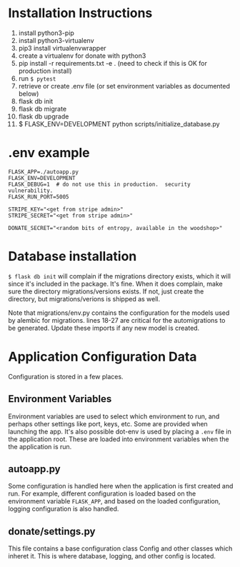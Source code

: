 # Installation Instructions

1. install python3-pip
2. install python3-virtualenv
3. pip3 install virtualenvwrapper
4. create a virtualenv for donate with python3
5. pip install -r requirements.txt -e . (need to check if this is OK for production install)
6. run `$ pytest`
7. retrieve or create .env file (or set environment variables as documented below)
8. flask db init
9. flask db migrate
10. flask db upgrade
11. $ FLASK_ENV=DEVELOPMENT python scripts/initialize_database.py

# .env example

```
FLASK_APP=./autoapp.py
FLASK_ENV=DEVELOPMENT
FLASK_DEBUG=1  # do not use this in production.  security vulnerability.
FLASK_RUN_PORT=5005

STRIPE_KEY="<get from stripe admin>"
STRIPE_SECRET="<get from stripe admin>"

DONATE_SECRET="<random bits of entropy, available in the woodshop>"
```

# Database installation
`$ flask db init` will complain if the migrations directory exists, which it will since it's included in the package.  It's fine.  When it does complain, make sure the directory migrations/versions exists.  If not, just create the directory, but migrations/verions is shipped as well.

Note that migrations/env.py contains the configuration for the models used by alembic for migrations.  lines 18-27 are critical for the automigrations to be generated.  Update these imports if any new model is created.

# Application Configuration Data
Configuration is stored in a few places.

## Environment Variables
Environment variables are used to select which environment to run, and perhaps other settings like port, keys, etc.  Some are provided when launching the app.  It's also possible dot-env is used by placing a `.env` file in the application root.  These are loaded into environment variables when the the application is run.

## autoapp.py
Some configuration is handled here when the application is first created and run.  For example, different configuration is loaded based on the environment variable `FLASK_APP`, and based on the loaded configuration, logging configuration is also handled.

## donate/settings.py
This file contains a base configuration class Config and other classes which inheret it.  This is where database, logging, and other config is located.
